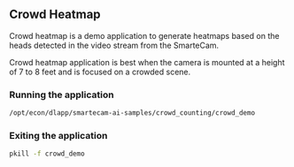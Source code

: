 ## Crowd Heatmap

Crowd heatmap is a demo application to generate heatmaps based on the
heads detected in the video stream from the SmarteCam.

Crowd heatmap
application is best when the camera is mounted at a height of 7 to 8
feet and is focused on a crowded scene.

### Running the application
```bash
/opt/econ/dlapp/smartecam-ai-samples/crowd_counting/crowd_demo
```

### Exiting the application
```bash
pkill -f crowd_demo
```
